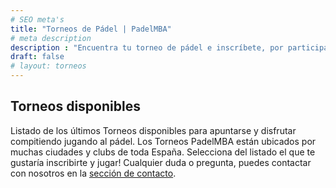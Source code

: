 ```yaml
---
# SEO meta's
title: "Torneos de Pádel | PadelMBA"
# meta description
description : "Encuentra tu torneo de pádel e inscríbete, por participar podrás entrar en sorteos y premios. ¡Haz tu inscripción! PadelMBA, líder en formación y eventos de pádel online."
draft: false
# layout: torneos
---
```


## Torneos disponibles

Listado de los últimos Torneos disponibles para apuntarse y disfrutar compitiendo jugando al pádel. Los Torneos PadelMBA están ubicados por muchas ciudades y clubs de toda España. Selecciona del listado el que te gustaría inscribirte y jugar! Cualquier duda o pregunta, puedes contactar con nosotros en la [sección de contacto](/es/contacto/).
